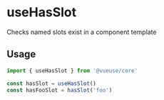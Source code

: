 # useHasSlot

Checks named slots exist in a component template

## Usage

```ts
import { useHasSlot } from '@vueuse/core'

const hasSlot = useHasSlot()
const hasFooSlot = hasSlot('foo')
```
